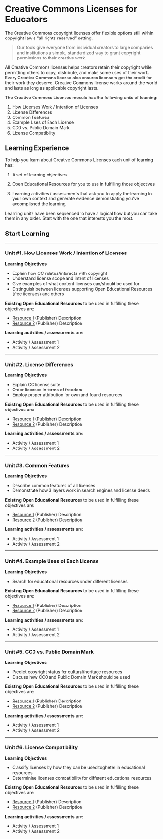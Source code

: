 # Creative Commons Licenses for Educators

The Creative Commons copyright licenses offer flexible options still within copyright law's “all rights reserved” setting. 

>Our tools give everyone from individual creators to large companies and institutions a simple, standardized way to grant copyright permissions to their creative work.

All Creative Commons licenses helps creators retain their copyright while permitting others to copy, distribute, and make some uses of their work. Every Creative Commons license also ensures licensors get the credit for their work they deserve.  Creative Commons license works around the world and lasts as long as applicable copyright lasts.




The Creative Commons Licenses module has the following units of learning:

1. How Licenses Work / Intention of Licenses
2. License Differences
3. Common Features
4. Example Uses of Each License
5. CC0 vs. Public Domain Mark
6. License Compatibility


## Learning Experience

To help you learn about Creative Commons Licenses each unit of learning has:

1. A set of learning objectives

2. Open Educational Resources for you to use in fulfilling those objectives

3. Learning activities / assessments that ask you to apply the learning to your own context and generate evidence demonstrating you've accomplished the learning. 

Learning units have been sequenced to have a logical flow but you can take them in any order. Start with the one that interests you the most.

## Start Learning

---

### Unit #1. How Licenses Work / Intention of Licenses


**Learning Objectives**
  * Explain how CC relates/interacts with copyright
  * Understand license scope and intent of licenses
  * Give examples of what content licenses can/should be used for 
  * Distinguish between licenses supporting Open Educational Resources (free licenses) and others
  
  
**Existing Open Educational Resources** to be used in fulfilling these objectives are:
  *  [Resource 1](http://) (Publisher) Description
  *  [Resource 2](http://) (Publisher) Description

**Learning activities / assessments** are:
  * Activity / Assessment 1
  * Activity / Assessment 2

---

### Unit #2. License Differences


**Learning Objectives**
  * Explain CC license suite
  * Order licenses in terms of freedom
  * Employ proper attribution for own and found resources
  

**Existing Open Educational Resources** to be used in fulfilling these objectives are:
  *  [Resource 1](http://) (Publisher) Description
  *  [Resource 2](http://) (Publisher) Description

**Learning activities / assessments** are:
  * Activity / Assessment 1
  * Activity / Assessment 2

---

### Unit #3. Common Features


**Learning Objectives**
  * Describe common features of all licenses
  * Demonstrate how 3 layers work in search engines and license deeds

**Existing Open Educational Resources** to be used in fulfilling these objectives are:
  *  [Resource 1](http://) (Publisher) Description
  *  [Resource 2](http://) (Publisher) Description

**Learning activities / assessments** are:
  * Activity / Assessment 1
  * Activity / Assessment 2

---

### Unit #4. Example Uses of Each License



**Learning Objectives**
  * Search for educational resources under different licenses
 

**Existing Open Educational Resources** to be used in fulfilling these objectives are:
  *  [Resource 1](http://) (Publisher) Description
  *  [Resource 2](http://) (Publisher) Description

**Learning activities / assessments** are:
  * Activity / Assessment 1
  * Activity / Assessment 2

---

### Unit #5. CC0 vs. Public Domain Mark



**Learning Objectives**
  * Predict copyright status for cultural/heritage resources
  * Discuss how CC0 and Public Domain Mark should be used

 

**Existing Open Educational Resources** to be used in fulfilling these objectives are:
  *  [Resource 1](http://) (Publisher) Description
  *  [Resource 2](http://) (Publisher) Description

**Learning activities / assessments** are:
  * Activity / Assessment 1
  * Activity / Assessment 2

---

### Unit #6. License Compatibility

**Learning Objectives**
  * Classify licenses by how they can be used togheter in educational resources
  * Determinine licenses compatibility for different educational resources

**Existing Open Educational Resources** to be used in fulfilling these objectives are:
  *  [Resource 1](http://) (Publisher) Description
  *  [Resource 2](http://) (Publisher) Description

**Learning activities / assessments** are:
  * Activity / Assessment 1
  * Activity / Assessment 2


